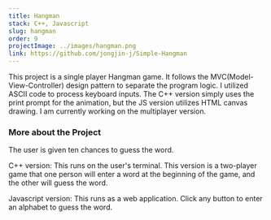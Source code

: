 ```yaml
---
title: Hangman
stack: C++, Javascript
slug: hangman
order: 9
projectImage: ../images/hangman.png
link: https://github.com/jongjin-j/Simple-Hangman
---
```


This project is a single player Hangman game. It follows the MVC(Model-View-Controller) design pattern to separate the program logic. I utilized ASCII code to process keyboard inputs. The C++ version simply uses the print prompt for the animation, but the JS version utilizes HTML canvas drawing. I am currently working on the multiplayer version. 

### More about the Project

The user is given ten chances to guess the word.

C++ version: This runs on the user's terminal. This version is a two-player game that one person will enter a word at the beginning of the game, and the other will guess the word. 

Javascript version: This runs as a web application. Click any button to enter an alphabet to guess the word. 


